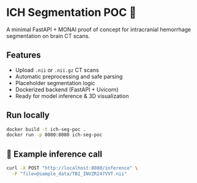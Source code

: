 # ICH Segmentation POC 🧠

A minimal FastAPI + MONAI proof of concept for intracranial hemorrhage segmentation on brain CT scans.

## Features
- Upload `.nii` or `.nii.gz` CT scans
- Automatic preprocessing and safe parsing
- Placeholder segmentation logic
- Dockerized backend (FastAPI + Uvicorn)
- Ready for model inference & 3D visualization

## Run locally
```bash
docker build -t ich-seg-poc .
docker run -p 8080:8080 ich-seg-poc
```
## 🧩 Example inference call
```bash
curl -X POST "http://localhost:8080/inference" \
  -F "file=@sample_data/TBI_INVZR247VVT.nii"
```
